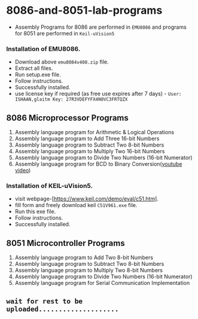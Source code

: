# 8086-and-8051-lab-programs
- Assembly Programs for 8086 are performed in `EMU8086` and programs for 8051 are performed in `Keil-uVision5`
 
### Installation of EMU8086.
- Download above `emu8084v408.zip` file.
- Extract all files.
- Run setup.exe file.
- Follow instructions.
- Successfully installed.
- use license key if required (as free use expires after 7 days) - ```User: ISHAAN,glaitm
  Key: 27R3VDEFYFX4N0VC3FRTQZX```

## 8086 Microprocessor Programs
1. Assembly language program for Arithmetic & Logical Operations
2. Assembly language program to Add Three 16-bit Numbers
3. Assembly language program to Subtract Two 8-bit Numbers
4. Assembly language program to Multiply Two 16-bit Numbers
5. Assembly language program to Divide Two Numbers (16-bit Numerator)
6. Assembly language program for BCD to Binary Conversion([youtube video](https://www.youtube.com/watch?v=qclmd7OYypk))

### Installation of KEIL-uVision5.
- visit webpage-[https://www.keil.com/demo/eval/c51.htm].
- fill form and freely download keil `C51V961.exe` file.
- Run this exe file.
- Follow instructions.
- Successfully installed.

## 8051 Microcontroller Programs

1. Assembly language program to Add Two 8-bit Numbers
2. Assembly language program to Subtract Two 8-bit Numbers
3. Assembly language program to Multiply Two 8-bit Numbers
4. Assembly language program to Divide Two Numbers (16-bit Numerator)
5. Assembly language program for Serial Communication Implementation



## `wait for rest to be uploaded....................`
